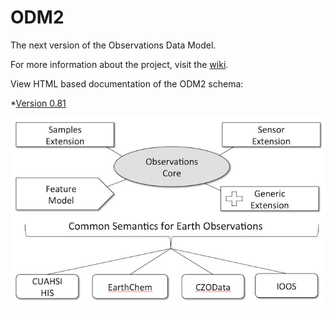 ODM2
====

The next version of the Observations Data Model.

For more information about the project, visit the [wiki](https://github.com/UCHIC/ODM2/wiki). 

View HTML based documentation of the ODM2 schema:

*[Version 0.81](http://uchic.github.io/ODM2/schemas/ODM2_v0.81/)

![ODM2 Schematic](/doc/images/odm2_schematic.jpg)

